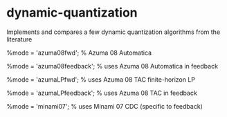# dynamic-quantization
Implements and compares a few dynamic quantization algorithms from the literature

%mode = 'azuma08fwd';           % Azuma 08 Automatica

%mode = 'azuma08feedback';      % uses Azuma 08 Automatica in feedback

%mode = 'azumaLPfwd';           % uses Azuma 08 TAC finite-horizon LP

%mode = 'azumaLPfeedback';      % uses Azuma 08 TAC in feedback

%mode = 'minami07';             % uses Minami 07 CDC (specific to feedback)

